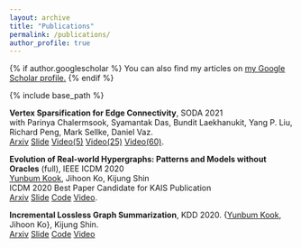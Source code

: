```yaml
---
layout: archive
title: "Publications"
permalink: /publications/
author_profile: true
---
```


{% if author.googlescholar %}
  You can also find my articles on <u><a href="{{author.googlescholar}}">my Google Scholar profile</a>.</u>
{% endif %}

{% include base_path %}

**Vertex Sparsification for Edge Connectivity**, SODA 2021  
with Parinya Chalermsook, Syamantak Das, Bundit Laekhanukit, Yang P. Liu, Richard Peng, Mark Sellke, Daniel Vaz.   
[Arxiv](https://arxiv.org/abs/2007.07862)		[Slide](https://drive.google.com/file/d/1gR8Enj9E2N91olqCrSBC9UqVQaIxEElA/view?usp=sharing)		[Video(5)](https://youtu.be/tjZPp8Ijyko)		[Video(25)](https://youtu.be/8mF-0tU1LmI)		[Video(60)](https://www.youtube.com/watch?v=gLo7uZocI9o). 

**Evolution of Real-world Hypergraphs: Patterns and Models without Oracles** (full), IEEE ICDM 2020  
<ins>Yunbum Kook</ins>, Jihoon Ko, Kijung Shin  
ICDM 2020 Best Paper Candidate for KAIS Publication  
[Arxiv](https://arxiv.org/pdf/2008.12729.pdf)		[Slide](http://dmlab.kaist.ac.kr/~kijungs/evolutionICDM2020.pdf)		[Code](https://github.com/yunbum-kook/icdm20-hyperff)		[Video](https://www.youtube.com/watch?v=lCBlOAK0nlw&t=653s). 

**Incremental Lossless Graph Summarization**, KDD 2020. 
{<ins>Yunbum Kook</ins>, Jihoon Ko}, Kijung Shin.  
[Arxiv](https://arxiv.org/pdf/2006.09935.pdf)		[Slide](https://www.slideshare.net/ssuserd6bbc0/incremental-lossless-graph-summarization-kdd-2020)		[Code](http://dmlab.kaist.ac.kr/mosso/)		[Video](https://www.youtube.com/watch?v=FHVx642GoaI&feature=youtu.be)


<!--
{% for post in site.publications reversed %}
  {% include archive-single.html %}
{% endfor %}
-->
